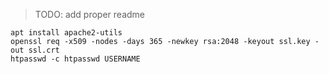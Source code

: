 > TODO: add proper readme

```
apt install apache2-utils
openssl req -x509 -nodes -days 365 -newkey rsa:2048 -keyout ssl.key -out ssl.crt
htpasswd -c htpasswd USERNAME
```

